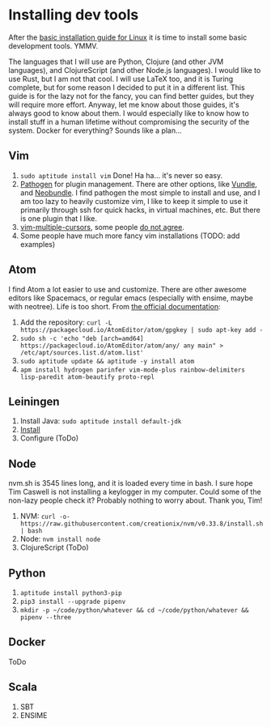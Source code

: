 # Installing dev tools

After the [basic installation guide for Linux](https://github.com/trylks/trylks/blob/master/linux/install.md) it is time to install some basic development tools. YMMV.

The languages that I will use are Python, Clojure (and other JVM languages), and ClojureScript (and other Node.js languages).
I would like to use Rust, but I am not that cool.
I will use LaTeX too, and it is Turing complete, but for some reason I decided to put it in a different list.
This guide is for the lazy not for the fancy, you can find better guides, but they will require more effort.
Anyway, let me know about those guides, it's always good to know about them.
I would especially like to know how to install stuff in a human lifetime without compromising the security of the system.
Docker for everything? Sounds like a plan...


## Vim

1. `sudo aptitude install vim` Done! Ha ha... it's never so easy.
2. [Pathogen](http://github.com/tpope/vim-pathogen) for plugin management. There are other options,
   like [Vundle](http://github.com/gmarik/vundle), and [Neobundle](http://github.com/Shougo/neobundle.vim).
   I find pathogen the most simple to install and use, and I am too lazy to heavily customize vim,
   I like to keep it simple to use it primarily through ssh for quick hacks, in virtual machines, etc.
   But there is one plugin that I like.
3. [vim-multiple-cursors](https://github.com/terryma/vim-multiple-cursors),
   some people [do not agree](https://medium.com/@schtoeffel/you-don-t-need-more-than-one-cursor-in-vim-2c44117d51db).
4. Some people have much more fancy vim installations (TODO: add examples)


## Atom

I find Atom a lot easier to use and customize.
There are other awesome editors like Spacemacs, or regular emacs (especially with ensime, maybe with neotree).
Life is too short.
From [the official documentation](https://flight-manual.atom.io/getting-started/sections/installing-atom/):

1. Add the repository: `curl -L https://packagecloud.io/AtomEditor/atom/gpgkey | sudo apt-key add -`
1. `sudo sh -c 'echo "deb [arch=amd64] https://packagecloud.io/AtomEditor/atom/any/ any main" > /etc/apt/sources.list.d/atom.list'`
1. `sudo aptitude update && aptitude -y install atom`
1. `apm install hydrogen parinfer vim-mode-plus rainbow-delimiters lisp-paredit atom-beautify proto-repl`


## Leiningen

1. Install Java: `sudo aptitude install default-jdk`
1. [Install](https://leiningen.org/)
1. Configure (ToDo)

## Node

nvm.sh is 3545 lines long, and it is loaded every time in bash.
I sure hope Tim Caswell is not installing a keylogger in my computer.
Could some of the non-lazy people check it?
Probably nothing to worry about.
Thank you, Tim!

1. NVM: `curl -o- https://raw.githubusercontent.com/creationix/nvm/v0.33.8/install.sh | bash`
1. Node: `nvm install node`
1. ClojureScript (ToDo)

## Python

1. `aptitude install python3-pip`
1. `pip3 install --upgrade pipenv`
1. `mkdir -p ~/code/python/whatever && cd ~/code/python/whatever && pipenv --three`

## Docker

ToDo

## Scala

1. SBT
1. ENSIME
